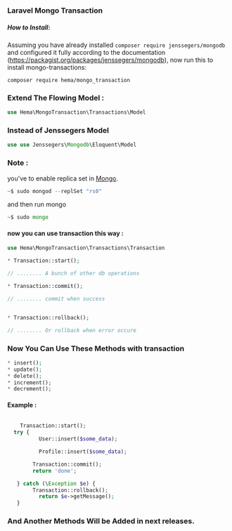 ### Laravel Mongo Transaction

##### How to Install:
Assuming you have already installed ```composer require jenssegers/mongodb``` and configured it fully according to the documentation (https://packagist.org/packages/jenssegers/mongodb), now run this to install mongo-transactions:

```composer require hema/mongo_transaction```
### Extend The Flowing Model :
```php
use Hema\MongoTransaction\Transactions\Model
```

### Instead of Jenssegers Model
```php
use use Jenssegers\Mongodb\Eloquent\Model 
```

### Note : 
you've to enable replica set in [Mongo](https://docs.mongodb.com/manual/tutorial/deploy-replica-set/#procedure "Replica Set In Mongod").
```php
~$ sudo mongod --replSet "rs0" 
```

and then run mongo
```php
~$ sudo mongo 
```

#### now you can use transaction this way : 

```php
use Hema\MongoTransaction\Transactions\Transaction

```


```php
* Transaction::start();

// ........ A bunch of other db operations

* Transaction::commit();

// ........ commit when success


* Transaction::rollback();

// ........ Or rollback when error occure


```
### Now You Can Use These Methods with transaction

```php
* insert();
* update();
* delete();
* increment();
* decrement();


```

#### Example : 

```php

    Transaction::start();
  try {
          User::insert($some_data);

          Profile::insert($some_data);

        Transaction::commit();
        return 'done';

   } catch (\Exception $e) {
        Transaction::rollback();
          return $e->getMessage();
   }

```

### And Another Methods Will be Added in next releases.
